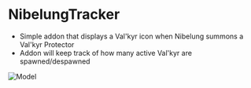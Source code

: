 # NibelungTracker
* Simple addon that displays a Val'kyr icon when Nibelung summons a Val'kyr Protector
* Addon will keep track of how many active Val'kyr are spawned/despawned

![Model]((https://github.com/CarsonHallford/NibelungTracker/blob/main/Showcase/valkyr%20icon%20showcase.PNG)https://github.com/CarsonHallford/NibelungTracker/blob/main/Showcase/valkyr%20icon%20showcase.PNG)
